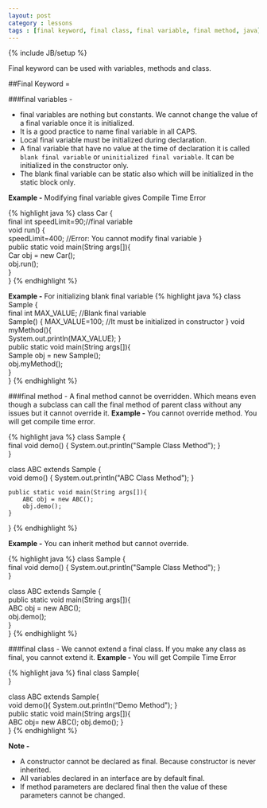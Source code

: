 ```yaml
---
layout: post
category : lessons
tags : [final keyword, final class, final variable, final method, java]
---
```

{% include JB/setup %}

Final keyword can be used with variables, methods and class. 

##Final Keyword =

###final variables -
- final variables are nothing but constants. We cannot change the value of a final variable once it is initialized. 
- It is a good practice to name final variable in all CAPS.
- Local final variable must be initialized during declaration.
- A final variable that have no value at the time of declaration it is called `blank final variable` or `uninitialized final variable`. It can be initialized in the constructor only. 
- The blank final variable can be static also which will be initialized in the static block only.

**Example -** Modifying final variable gives Compile Time Error

{% highlight java %}
class Car {  
  final int speedLimit=90;//final variable  
  void run() {  
    speedLimit=400;  //Error: You cannot modify final variable
  }  
  public static void main(String args[]){  
    Car obj = new  Car();  
    obj.run();  
  }  
}
{% endhighlight %}

**Example -** For initializing blank final variable
{% highlight java %}
class Sample {  
    final int MAX_VALUE;	//Blank final variable	 
    Sample() {
        MAX_VALUE=100;	//It must be initialized in constructor
    }
    void myMethod(){  
        System.out.println(MAX_VALUE);
    }  
    public static void main(String args[]){  
        Sample obj = new  Sample();  
        obj.myMethod();  
    }  
}
{% endhighlight %}

###final method -
A final method cannot be overridden. Which means even though a subclass can call the final method of parent class without any issues but it cannot override it.
**Example -** You cannot override method. You will get compile time error.

{% highlight java %}
class Sample {  
    final void demo() {
      System.out.println("Sample Class Method");
    }  
}  
	     
class ABC extends Sample {  
    void demo() {
        System.out.println("ABC Class Method");
    }  
	     
    public static void main(String args[]){  
        ABC obj = new ABC();  
        obj.demo();  
    }  
}
{% endhighlight %}

**Example -** You can inherit method but cannot override.

{% highlight java %}
class Sample {  
   final void demo() {
      System.out.println("Sample Class Method");
   }  
}  
	     
class ABC extends Sample {  
   public static void main(String args[]){  
      ABC obj = new ABC();  
      obj.demo();  
   }  
}
{% endhighlight %}

###final class -
We cannot extend a final class. If you make any class as final, you cannot extend it.
**Example -** You will get Compile Time Error

{% highlight java %}
final class Sample{  
}  
	     
class ABC extends Sample{  
   void demo(){
      System.out.println(“Demo Method");
   }  
   public static void main(String args[]){  
      ABC obj= new ABC(); 
      obj.demo();
   }  
}
{% endhighlight %}

**Note -**
- A constructor cannot be declared as final. Because constructor is never inherited.
- All variables declared in an interface are by default final.
- If method parameters are declared final then the value of these parameters cannot be changed.


